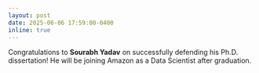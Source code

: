 ```yaml
---
layout: post
date: 2025-06-06 17:59:00-0400
inline: true
---
```


Congratulations to **Sourabh Yadav** on successfully defending his Ph.D. dissertation! He will be joining Amazon as a Data Scientist after graduation. 
